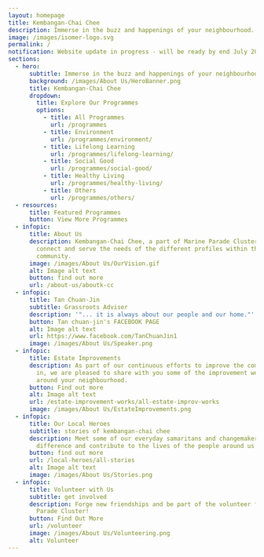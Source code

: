 ```yaml
---
layout: homepage
title: Kembangan-Chai Chee
description: Immerse in the buzz and happenings of your neighbourhood.
image: /images/isomer-logo.svg
permalink: /
notification: Website update in progress - will be ready by end July 2023!
sections:
  - hero:
      subtitle: Immerse in the buzz and happenings of your neighbourhood.
      background: /images/About Us/HeroBanner.png
      title: Kembangan-Chai Chee
      dropdown:
        title: Explore Our Programmes
        options:
          - title: All Programmes
            url: /programmes
          - title: Environment
            url: /programmes/environment/
          - title: Lifelong Learning
            url: /programmes/lifelong-learning/
          - title: Social Good
            url: /programmes/social-good/
          - title: Healthy Living
            url: /programmes/healthy-living/
          - title: Others
            url: /programmes/others/
  - resources:
      title: Featured Programmes
      button: View More Programmes
  - infopic:
      title: About Us
      description: Kembangan-Chai Chee, a part of Marine Parade Cluster, aspires to
        connect and serve the needs of the different profiles within the
        community.
      image: /images/About Us/OurVision.gif
      alt: Image alt text
      button: find out more
      url: /about-us/aboutk-cc
  - infopic:
      title: Tan Chuan-Jin
      subtitle: Grassroots Adviser
      description: '"... it is always about our people and our home."'
      button: Tan chuan-jin's FACEBOOK PAGE
      alt: Image alt text
      url: https://www.facebook.com/TanChuanJin1
      image: /images/About Us/Speaker.png
  - infopic:
      title: Estate Improvements
      description: As part of our continuous efforts to improve the community we live
        in, we are pleased to share with you some of the improvement works
        around your neighbourhood.
      button: Find out more
      alt: Image alt text
      url: /estate-improvement-works/all-estate-improv-works
      image: /images/About Us/EstateImprovements.png
  - infopic:
      title: Our Local Heroes
      subtitle: stories of kembangan-chai chee
      description: Meet some of our everyday samaritans and changemakers who make a
        difference and contribute to the lives of the people around us.
      button: find out more
      url: /local-heroes/all-stories
      alt: Image alt text
      image: /images/About Us/Stories.png
  - infopic:
      title: Volunteer with Us
      subtitle: get involved
      description: Forge new friendships and be part of the volunteer family in Marine
        Parade Cluster!
      button: Find Out More
      url: /volunteer
      image: /images/About Us/Volunteering.png
      alt: Volunteer
---
```

